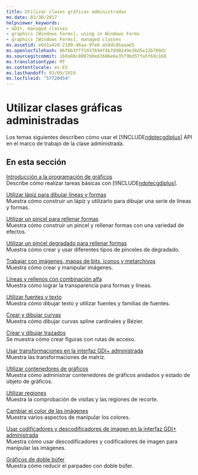 ```yaml
---
title: Utilizar clases gráficas administradas
ms.date: 03/30/2017
helpviewer_keywords:
- GDI+, managed classes
- graphics [Windows Forms], using in Windows Forms
- graphics [Windows Forms], managed classes
ms.assetid: e6d1a42d-2100-46aa-97e6-a5ddc0baaae5
ms.openlocfilehash: 86f6b3fff1937694f4b7890249e36d5e12b769dc
ms.sourcegitcommit: 160a88c8087b0e63606e6e35f9bd57fa5f69c168
ms.translationtype: MT
ms.contentlocale: es-ES
ms.lasthandoff: 03/09/2019
ms.locfileid: "57720454"
---
```

# <a name="using-managed-graphics-classes"></a>Utilizar clases gráficas administradas
Los temas siguientes describen cómo usar el [!INCLUDE[ndptecgdiplus](../../../../includes/ndptecgdiplus-md.md)] API en el marco de trabajo de la clase administrada.  
  
## <a name="in-this-section"></a>En esta sección  
 [Introducción a la programación de gráficos](getting-started-with-graphics-programming.md)  
 Describe cómo realizar tareas básicas con [!INCLUDE[ndptecgdiplus](../../../../includes/ndptecgdiplus-md.md)].  
  
 [Utilizar lápiz para dibujar líneas y formas](using-a-pen-to-draw-lines-and-shapes.md)  
 Muestra cómo construir un lápiz y utilizarlo para dibujar una serie de líneas y formas.  
  
 [Utilizar un pincel para rellenar formas](using-a-brush-to-fill-shapes.md)  
 Muestra cómo construir un pincel y rellenar formas con una variedad de efectos.  
  
 [Utilizar un pincel degradado para rellenar formas](using-a-gradient-brush-to-fill-shapes.md)  
 Muestra cómo crear y usar diferentes tipos de pinceles de degradado.  
  
 [Trabajar con imágenes, mapas de bits, iconos y metarchivos](working-with-images-bitmaps-icons-and-metafiles.md)  
 Muestra cómo crear y manipular imágenes.  
  
 [Líneas y rellenos con combinación alfa](alpha-blending-lines-and-fills.md)  
 Muestra cómo lograr la transparencia para formas y líneas.  
  
 [Utilizar fuentes y texto](using-fonts-and-text.md)  
 Muestra cómo dibujar texto y utilizar fuentes y familias de fuentes.  
  
 [Crear y dibujar curvas](constructing-and-drawing-curves.md)  
 Muestra cómo dibujar curvas spline cardinales y Bézier.  
  
 [Crear y dibujar trazados](constructing-and-drawing-paths.md)  
 Se muestra cómo crear figuras con rutas de acceso.  
  
 [Usar transformaciones en la interfaz GDI+ administrada](using-transformations-in-managed-gdi.md)  
 Muestra las transformaciones de matriz.  
  
 [Utilizar contenedores de gráficos](using-graphics-containers.md)  
 Muestra cómo administrar contenedores de gráficos anidados y estado de objeto de gráficos.  
  
 [Utilizar regiones](using-regions.md)  
 Muestra la comprobación de visitas y las regiones de recorte.  
  
 [Cambiar el color de las imágenes](recoloring-images.md)  
 Muestra varios aspectos de manipular los colores.  
  
 [Usar codificadores y descodificadores de imagen en la interfaz GDI+ administrada](using-image-encoders-and-decoders-in-managed-gdi.md)  
 Muestra cómo usar descodificadores y codificadores de imagen para manipular las imágenes.  
  
 [Gráficos de doble búfer](double-buffered-graphics.md)  
 Muestra cómo reducir el parpadeo con doble búfer.
